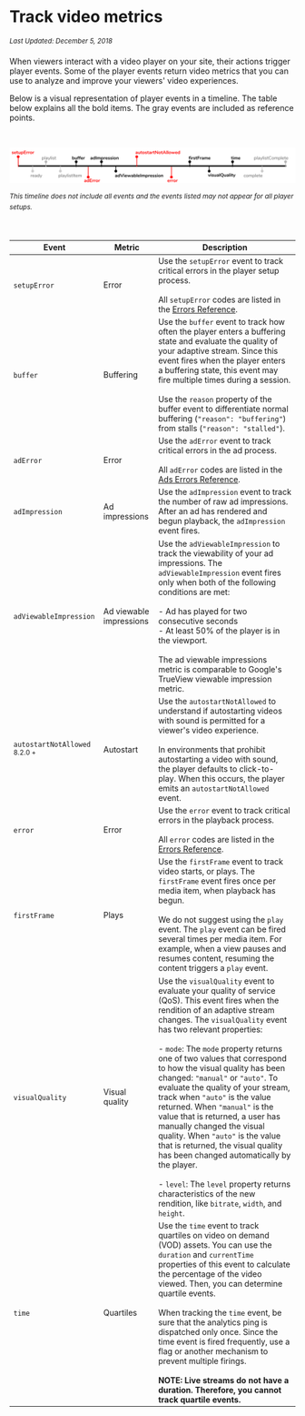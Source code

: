 # Track video metrics

<sup>_Last Updated: December 5, 2018_</sup>

When viewers interact with a video player on your site, their actions trigger player events. Some of the player events return video metrics that you can use to analyze and improve your viewers' video experiences.

Below is a visual representation of player events in a timeline. The table below explains all the bold items. The gray events are included as reference points.

<br/>

![player event metrics](../img/analytics/player-event-metrics.svg)

<sup>_This timeline does not include all events and the events listed may not appear for all player setups._</sup>

<br/>

| Event | Metric | Description |
| -- | -- | -- |
| `setupError` | Error | Use the `setupError` event to track critical errors in the player setup process.<br/><br/>All `setupError` codes are listed in the [Errors Reference](/api/errors-reference/#setup).|
| `buffer` | Buffering | Use the `buffer` event to track how often the player enters a buffering state and evaluate the quality of your adaptive stream. Since this event fires when the player enters a buffering state, this event may fire multiple times during a session.<br/><br/>Use the `reason` property of the buffer event to differentiate normal buffering (`"reason": "buffering"`) from stalls (`"reason": "stalled"`). |
| `adError` | Error | Use the `adError` event to track critical errors in the ad process.<br/><br/>All `adError` codes are listed in the [Ads Errors Reference](/advertising/ad_errors_reference).|
| `adImpression` | Ad impressions | Use the `adImpression` event to track the number of raw ad impressions. After an ad has rendered and begun playback, the `adImpression` event fires.|
| `adViewableImpression` | Ad viewable impressions | Use the `adViewableImpression` to track the viewability of your ad impressions. The `adViewableImpression` event fires only when both of the following conditions are met:<br/><br/>- Ad has played for two consecutive seconds<br/>- At least 50% of the player is in the viewport. <br/><br/>The ad viewable impressions metric is comparable to Google's TrueView viewable impression metric.|
| `autostartNotAllowed` <sup>8.2.0 +</sup> | Autostart | Use the `autostartNotAllowed` to understand if autostarting videos with sound is permitted for a viewer's video experience.<br/><br/>In environments that prohibit autostarting a video with sound, the player defaults to click-to-play. When this occurs, the player emits an `autostartNotAllowed` event. |
| `error` | Error | Use the `error` event to track critical errors in the playback process.<br/><br/>All `error` codes are listed in the [Errors Reference](/api/errors-reference/#player). |
| `firstFrame` | Plays | Use the `firstFrame` event to track video starts, or plays. The `firstFrame` event fires once per media item, when playback has begun.<br/><br/>We do not suggest using the `play` event. The `play` event can be fired several times per media item. For example, when a view pauses and resumes content, resuming the content triggers a `play` event. |
| `visualQuality` | Visual quality | Use the `visualQuality` event to evaluate your quality of service (QoS). This event fires when the rendition of an adaptive stream changes. The `visualQuality` event has two relevant properties:<br/><br/>- `mode`: The `mode` property returns one of two values that correspond to how the visual quality has been changed: `"manual"` or `"auto"`. To evaluate the quality of your stream, track when `"auto"` is the value returned. When `"manual"` is the value that is returned, a user has manually changed the visual quality. When `"auto"` is the value that is returned, the visual quality has been changed automatically by the player.<br/><br/>- `level`: The `level` property returns characteristics of the new rendition, like `bitrate`, `width`, and `height`.|
| `time` | Quartiles | Use the `time` event to track quartiles on video on demand (VOD) assets.  You can use the `duration` and `currentTime` properties of this event to calculate the percentage of the video viewed. Then, you can determine quartile events.<br/><br/>When tracking the `time` event, be sure that the analytics ping is dispatched only once. Since the time event is fired frequently, use a flag or another mechanism to prevent multiple firings.<br/><br/><strong>NOTE: Live streams do not have a duration. Therefore, you cannot track quartile events.</strong>|
